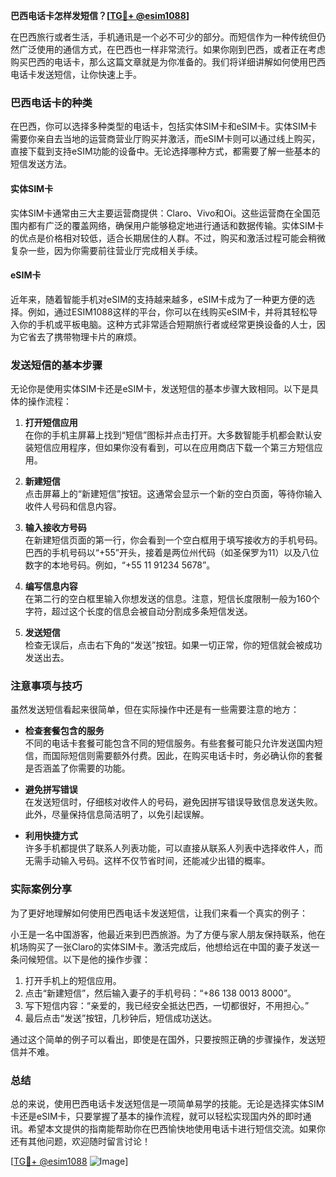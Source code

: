 **巴西电话卡怎样发短信？[[TG💪+ @esim1088](https://t.me/s/esim1088)]**

在巴西旅行或者生活，手机通讯是一个必不可少的部分。而短信作为一种传统但仍然广泛使用的通信方式，在巴西也一样非常流行。如果你刚到巴西，或者正在考虑购买巴西的电话卡，那么这篇文章就是为你准备的。我们将详细讲解如何使用巴西电话卡发送短信，让你快速上手。

### 巴西电话卡的种类

在巴西，你可以选择多种类型的电话卡，包括实体SIM卡和eSIM卡。实体SIM卡需要你亲自去当地的运营商营业厅购买并激活，而eSIM卡则可以通过线上购买，直接下载到支持eSIM功能的设备中。无论选择哪种方式，都需要了解一些基本的短信发送方法。

#### 实体SIM卡

实体SIM卡通常由三大主要运营商提供：Claro、Vivo和Oi。这些运营商在全国范围内都有广泛的覆盖网络，确保用户能够稳定地进行通话和数据传输。实体SIM卡的优点是价格相对较低，适合长期居住的人群。不过，购买和激活过程可能会稍微复杂一些，因为你需要前往营业厅完成相关手续。

#### eSIM卡

近年来，随着智能手机对eSIM的支持越来越多，eSIM卡成为了一种更方便的选择。例如，通过ESIM1088这样的平台，你可以在线购买eSIM卡，并将其轻松导入你的手机或平板电脑。这种方式非常适合短期旅行者或经常更换设备的人士，因为它省去了携带物理卡片的麻烦。

### 发送短信的基本步骤

无论你是使用实体SIM卡还是eSIM卡，发送短信的基本步骤大致相同。以下是具体的操作流程：

1. **打开短信应用**  
   在你的手机主屏幕上找到“短信”图标并点击打开。大多数智能手机都会默认安装短信应用程序，但如果你没有看到，可以在应用商店下载一个第三方短信应用。

2. **新建短信**  
   点击屏幕上的“新建短信”按钮。这通常会显示一个新的空白页面，等待你输入收件人号码和信息内容。

3. **输入接收方号码**  
   在新建短信页面的第一行，你会看到一个空白框用于填写接收方的手机号码。巴西的手机号码以“+55”开头，接着是两位州代码（如圣保罗为11）以及八位数字的本地号码。例如，“+55 11 91234 5678”。

4. **编写信息内容**  
   在第二行的空白框里输入你想发送的信息。注意，短信长度限制一般为160个字符，超过这个长度的信息会被自动分割成多条短信发送。

5. **发送短信**  
   检查无误后，点击右下角的“发送”按钮。如果一切正常，你的短信就会被成功发送出去。

### 注意事项与技巧

虽然发送短信看起来很简单，但在实际操作中还是有一些需要注意的地方：

- **检查套餐包含的服务**  
  不同的电话卡套餐可能包含不同的短信服务。有些套餐可能只允许发送国内短信，而国际短信则需要额外付费。因此，在购买电话卡时，务必确认你的套餐是否涵盖了你需要的功能。

- **避免拼写错误**  
  在发送短信时，仔细核对收件人的号码，避免因拼写错误导致信息发送失败。此外，尽量保持信息简洁明了，以免引起误解。

- **利用快捷方式**  
  许多手机都提供了联系人列表功能，可以直接从联系人列表中选择收件人，而无需手动输入号码。这样不仅节省时间，还能减少出错的概率。

### 实际案例分享

为了更好地理解如何使用巴西电话卡发送短信，让我们来看一个真实的例子：

小王是一名中国游客，他最近来到巴西旅游。为了方便与家人朋友保持联系，他在机场购买了一张Claro的实体SIM卡。激活完成后，他想给远在中国的妻子发送一条问候短信。以下是他的操作步骤：

1. 打开手机上的短信应用。
2. 点击“新建短信”，然后输入妻子的手机号码：“+86 138 0013 8000”。
3. 写下短信内容：“亲爱的，我已经安全抵达巴西，一切都很好，不用担心。”
4. 最后点击“发送”按钮，几秒钟后，短信成功送达。

通过这个简单的例子可以看出，即使是在国外，只要按照正确的步骤操作，发送短信并不难。

### 总结

总的来说，使用巴西电话卡发送短信是一项简单易学的技能。无论是选择实体SIM卡还是eSIM卡，只要掌握了基本的操作流程，就可以轻松实现国内外的即时通讯。希望本文提供的指南能帮助你在巴西愉快地使用电话卡进行短信交流。如果你还有其他问题，欢迎随时留言讨论！

[[TG💪+ @esim1088](https://t.me/s/esim1088) ![Image](https://i.postimg.cc/4NQfJmqS/Snipaste-2025-05-13-00-14-12.png)]